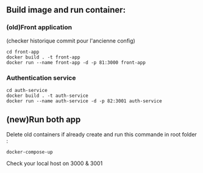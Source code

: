 ## Build image and run container:

### (old)Front application 
(checker historique commit pour l'ancienne config)

```
cd front-app
docker build . -t front-app
docker run --name front-app -d -p 81:3000 front-app
```

### Authentication service 

```
cd auth-service
docker build . -t auth-service
docker run --name auth-service -d -p 82:3001 auth-service
```


## (new)Run both app


Delete old containers if already create and run this commande in root folder :
```
docker-compose-up
```

Check your local host on 3000 & 3001 